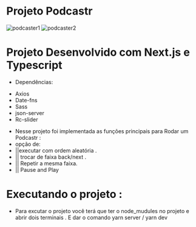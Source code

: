 # Projeto Podcastr
 
![podcaster1](https://user-images.githubusercontent.com/73555291/125891397-281f5e5b-c24b-4cc3-bf15-23b2003a0c51.gif)
![podcaster2](https://user-images.githubusercontent.com/73555291/125891432-ce3642fb-4869-42fc-9305-dae099195f96.gif)

# Projeto Desenvolvido com Next.js e Typescript
- Dependências:
* Axios
* Date-fns
* Sass
* json-server
* Rc-slider
- Nesse projeto foi implementada as funções principais para Rodar um Podcastr :
- opção de: 
-  ||executar com ordem  aleatória .
-  || trocar de faixa  back/next .
-  || Repetir a mesma faixa.
-  || Pause and Play


# Executando o projeto : 
* Para excutar o projeto você terá que ter o node_mudules no projeto e abrir dois terminais . E dar o comando yarn server / yarn dev 
